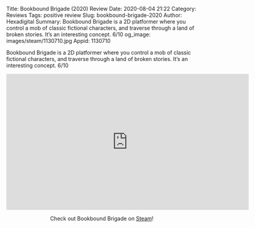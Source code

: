Title: Bookbound Brigade (2020) Review
Date: 2020-08-04 21:22
Category: Reviews
Tags: positive review
Slug: bookbound-brigade-2020
Author: Hexadigital
Summary: Bookbound Brigade is a 2D platformer where you control a mob of classic fictional characters, and traverse through a land of broken stories. It’s an interesting concept. 6/10
og_image: images/steam/1130710.jpg
Appid: 1130710

Bookbound Brigade is a 2D platformer where you control a mob of classic fictional characters, and traverse through a land of broken stories. It’s an interesting concept. 6/10

<center><iframe src="https://www.youtube.com/embed/YEI4PnrL66g?feature=oembed" allow="accelerometer; autoplay; encrypted-media; gyroscope; picture-in-picture" width="640" height="360" frameborder="0"></iframe>

Check out Bookbound Brigade on [Steam](https://store.steampowered.com/app/1130710/?curator_clanid=34633900)!</center>
